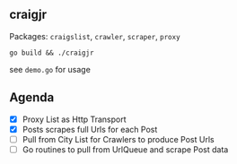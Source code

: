 ## craigjr

Packages: `craigslist`, `crawler`, `scraper`, `proxy`

```
go build && ./craigjr
```

see `demo.go` for usage

## Agenda

- [x] Proxy List as Http Transport
- [x] Posts scrapes full Urls for each Post
- [ ] Pull from City List for Crawlers to produce Post Urls
- [ ] Go routines to pull from UrlQueue and scrape Post data
